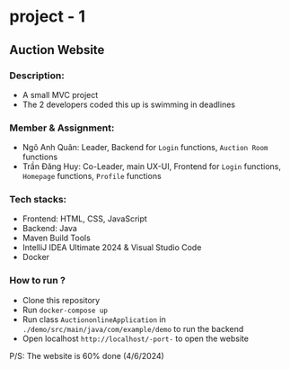 # project - 1

## Auction Website

### Description:
- A small MVC project
- The 2 developers coded this up is swimming in deadlines

### Member & Assignment:
- Ngô Anh Quân: Leader, Backend for `Login` functions, `Auction Room` functions
- Trần Đăng Huy: Co-Leader, main UX-UI, Frontend for `Login` functions, `Homepage` functions, `Profile` functions

### Tech stacks:
- Frontend: HTML, CSS, JavaScript
- Backend: Java
- Maven Build Tools
- IntelliJ IDEA Ultimate 2024 & Visual Studio Code
- Docker

### How to run ?
- Clone this repository
- Run `docker-compose up`
- Run class `AuctiononlineApplication` in `./demo/src/main/java/com/example/demo` to run the backend
- Open localhost `http://localhost/-port-` to open the website

P/S: The website is 60% done (4/6/2024)
